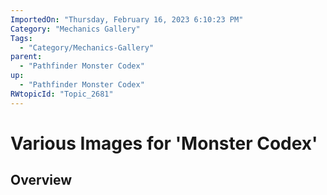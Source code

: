 ```yaml
---
ImportedOn: "Thursday, February 16, 2023 6:10:23 PM"
Category: "Mechanics Gallery"
Tags:
  - "Category/Mechanics-Gallery"
parent:
  - "Pathfinder Monster Codex"
up:
  - "Pathfinder Monster Codex"
RWtopicId: "Topic_2681"
---
```

# Various Images for 'Monster Codex'
## Overview
